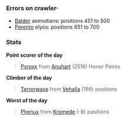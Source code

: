 ### Errors on crawler·
- [Balder](/#/ranking/Balder) asmodians: positions 451 to 500
- [Perento](/#/ranking/Perento) elyos: positions 651 to 700


### Stats

**Point scorer of the day**
>[Pyroxx](/#/character/Anuhart/1194696) from [Anuhart](/#/ranking/Anuhart)  (2516) Honor Points


**Climber of the day**
>[Terrorwave](/#/character/Vehalla/396639) from [Vehalla](/#/ranking/Vehalla)  (199) positions


**Worst of the day**
>[Phenux](/#/character/Kromede/925806) from [Kromede](/#/ranking/Kromede)  (-8) positions


